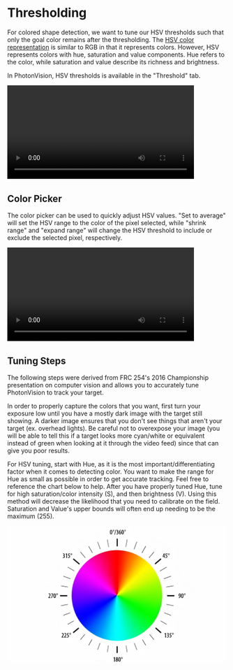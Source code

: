 # Thresholding

For colored shape detection, we want to tune our HSV thresholds such that only the goal color remains after the thresholding. The [HSV color representation](https://en.wikipedia.org/wiki/HSL_and_HSV) is similar to RGB in that it represents colors. However, HSV represents colors with hue, saturation and value components. Hue refers to the color, while saturation and value describe its richness and brightness.

In PhotonVision, HSV thresholds is available in the "Threshold" tab.

<video width="85%" controls>
    <source src={require("@site/docs/assets/tuningHueSatVal.mp4").default} type="video/mp4"></source>
    Your browser does not support the video tag.
</video>

## Color Picker

The color picker can be used to quickly adjust HSV values. "Set to average" will set the HSV range to the color of the pixel selected, while "shrink range" and "expand range" will change the HSV threshold to include or exclude the selected pixel, respectively.

<video width="85%" controls>
    <source src={require("@site/docs/assets/colorPicker.mp4").default} type="video/mp4"/>
    Your browser does not support the video tag.
</video>

## Tuning Steps

The following steps were derived from FRC 254's 2016 Championship presentation on computer vision and allows you to accurately tune PhotonVision to track your target.

In order to properly capture the colors that you want, first turn your exposure low until you have a mostly dark image with the target still showing. A darker image ensures that you don't see things that aren't your target (ex. overhead lights). Be careful not to overexpose your image (you will be able to tell this if a target looks more cyan/white or equivalent instead of green when looking at it through the video feed) since that can give you poor results.

For HSV tuning, start with Hue, as it is the most important/differentiating factor when it comes to detecting color. You want to make the range for Hue as small as possible in order to get accurate tracking. Feel free to reference the chart below to help. After you have properly tuned Hue, tune for high saturation/color intensity (S), and then brightness (V). Using this method will decrease the likelihood that you need to calibrate on the field. Saturation and Value's upper bounds will often end up needing to be the maximum (255).

<img src="images/hsl_top.png" alt="HSV chart" width="600" />
